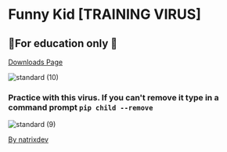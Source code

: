 # Funny Kid [TRAINING VIRUS]

## 🛑For education only 🛑

[Downloads Page](https://github.com/natrixdev/funny-kid-virus/blob/main/downloads.md)
<br>

![standard (10)](https://user-images.githubusercontent.com/88579983/182856504-b5bbcbfd-4df8-4304-8e78-7208f33bf295.gif)<br>

### Practice with this virus. If you can't remove it type in a command prompt `pip child --remove`

![standard (9)](https://user-images.githubusercontent.com/88579983/182853240-d7b79a50-4d1d-4207-80a3-a5f2b596ffab.gif)<br>

[By natrixdev](https://github.com/natrixdev) 
